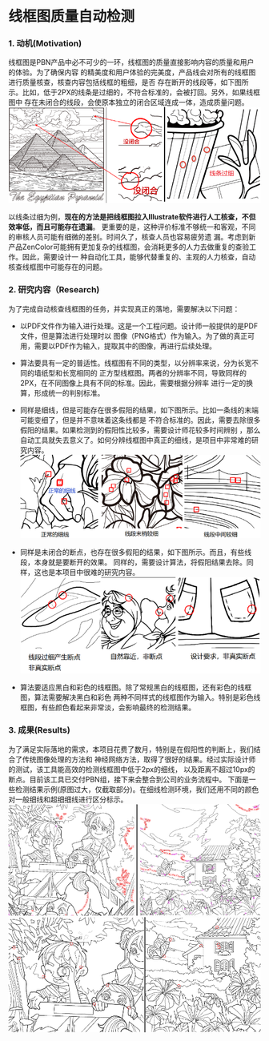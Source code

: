 # 线框图质量自动检测

### 1. 动机(Motivation)
线框图是PBN产品中必不可少的一环，线框图的质量直接影响内容的质量和用户的体验。为了确保内容
的精美度和用户体验的完美度，产品线会对所有的线框图进行质量核查，核查内容包括线框的粗细，是否
存在断开的线段等，如下图所示。比如，低于2PX的线条是过细的，不符合标准的，会被打回。另外，如果线框图中
存在未闭合的线段，会使原本独立的闭合区域连成一体，造成质量问题。
![线框图质量问题](https://raw.githubusercontent.com/zjustarstar/dailybreadResearch.github.io/gh-pages/article/product/imgs/schecker_problems.png)

以线条过细为例，**现在的方法是把线框图拉入Illustrate软件进行人工核查，不但效率低，而且可能存在遗漏**。
更重要的是，这种评价标准不够统一和客观，不同的审核人员可能有细微的差别。时间久了，核查人员也容易疲劳遗
漏。考虑到新产品ZenColor可能拥有更加复杂的线框图，会消耗更多的人力去做重复的查验工作。因此，需要设计一
种自动化工具，能够代替重复的、主观的人力核查，自动核查线框图中可能存在的问题。

### 2. 研究内容（Research)
为了完成自动核查线框图的任务，并实现真正的落地，需要解决以下问题：
+ 以PDF文件作为输入进行处理。这是一个工程问题。设计师一般提供的是PDF文件，但是算法进行处理时以
图像（PNG格式）作为输入。为了做的真正可用，需要以PDF作为输入，提取其中的图像，再进行后续处理。
+ 算法要具有一定的普适性。线框图有不同的类型，以分辨率来说，分为长宽不同的墙纸型和长宽相同的
正方型线框图。两者的分辨率不同，导致同样的2PX，在不同图像上具有不同的标准。因此，需要根据分辨率
进行一定的换算，形成统一的判别标准。
+ 同样是细线，但是可能存在很多假阳的结果，如下图所示。比如一条线的末端可能变细了，但是并不意味着这条线都是
不符合标准的。因此，需要去除很多假阳的结果。如果检测到的假阳性比较多，需要设计师花较多时间辨别
，那么自动工具就失去意义了。如何分辨线框图中真正的细线，是项目中非常难的研究内容。
![细线假阳](https://raw.githubusercontent.com/zjustarstar/dailybreadResearch.github.io/gh-pages/article/product/imgs/schecker_thinline.png)

+ 同样是未闭合的断点，也存在很多假阳的结果，如下图所示。而且，有些线段，本身就是要断开的效果。
同样的，需要设计算法，将假阳结果去除。同样，这也是本项目中很难的研究内容。
![断点假阳](https://raw.githubusercontent.com/zjustarstar/dailybreadResearch.github.io/gh-pages/article/product/imgs/schecker_brokenline.png)

+ 算法要适应黑白和彩色的线框图。除了常规黑白的线框图，还有彩色的线框图，算法需要解决黑白和彩色
两种不同样式的线框图作为输入。特别是彩色线框图，有些颜色看起来非常淡，会影响最终的检测结果。

### 3. 成果(Results)
为了满足实际落地的需求，本项目花费了数月，特别是在假阳性的判断上，我们结合了传统图像处理的方法和
神经网络方法，取得了很好的结果。经过实际设计师的测试，该工具能高效的检测线框图中低于2px的细线，
以及距离不超过10px的断点。目前该工具已交付PBN组，接下来会整合到公司的业务流程中。
下面是一些检测结果示例(原图过大，仅截取部分)。在细线检测环境，我们还用不同的颜色对一般细线和超细细线进行区分标示。
![细线结果](https://raw.githubusercontent.com/zjustarstar/dailybreadResearch.github.io/gh-pages/article/product/imgs/schecker_res_thin.png)
![断点结果](https://raw.githubusercontent.com/zjustarstar/dailybreadResearch.github.io/gh-pages/article/product/imgs/schecker_res_broken.png)


